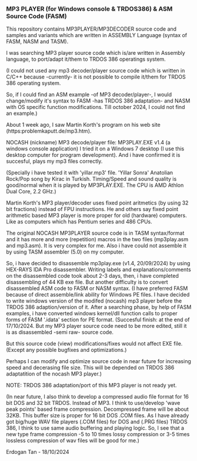 ### MP3 PLAYER (for Windows console & TRDOS386) & ASM Source Code (FASM) ###

This repository contains MP3PLAYER/MP3DECODER source code and samples and variants which are written in ASSEMBLY Language (syntax of FASM, NASM and TASM).

I was searching MP3 player source code which is/are written in Assembly language, to port/adapt it/them to TRDOS 386 operatings system.

(I could not used any mp3 decoder/player source code which is written in C/C++ because -currently- it is not possible to compile it/them for TRDOS 386 operating system.

So, if I could find an ASM example -of MP3 decoder/player-, I would change/modify it's syntax to FASM -has TRDOS 386 adaptation- and NASM with OS specific function modifications. Till october 2024, I could not find an example.)

About 1 week ago, I saw Martin Korth's program on his web site (https:problemkaputt.de/mp3.htm).

NOCASH (nickname) MP3 decode/player file: MP3PLAY.EXE v1.4 (a windows console application)
I tried it on a Windows 7 desktop (I use this desktop computer for program development). And i have confirmed it is succesful, plays my mp3 files correctly.

(Specially i have tested it with 'yillar.mp3' file. 'Yillar Sonra' Anatolian Rock/Pop song by Kirac in Turkish. Timing/Speed and sound quality is good/normal when
it is played by MP3PLAY.EXE. The CPU is AMD Athlon Dual Core, 2.2 GHz.)

Martin Korth's MP3 player/decoder uses fixed point aritmetics (by using 32 bit fractions) instead of FPU instructions.
He and others say fixed point arithmetic based MP3 player is more proper for old (hardware) computers. Like as computers which has Pentium series and 486 CPUs.

The original NOCASH MP3PLAYER source code is in TASM syntax/format and it has more and more (repetition) macros in the two files (mp3play.asm and mp3.asm).
It is very complex for me. Also i have could not assemble it by using TASM assembler (5.0) on my computer.

So, i have decided to disassemble mp3play.exe (v1.4, 20/09/2024) by using HEX-RAYS IDA Pro disassembler. Writing labels and explanations/comments on the disassembled code took about 2-3 days, then, i have completed disassembling of 44 KB exe file.
But another difficulty is to convert disassembled ASM code to FASM or NASM syntax. (I have preferred FASM because of direct assemble/link ability for Windows PE files.
I have decided to write windows version of the modifed (nocash) mp3 player before the TRDOS 386 adaption/version of it.
After a searching phase, by help of FASM examples, i have converted windows kernel/dll function calls to proper forms of FASM '.idata' section for PE format.
(Succesful finish: at the end of 17/10/2024. But my MP3 player source code need to be more edited, still it is as disassembled -semi raw- source code. 

But this source code (view) modifications/fixes would not affect EXE file. (Except any possible bugfixes and optimizations.) 

Perhaps I can modify and optimize source code in near future for increasing speed and decerasing file size. This will be depended on TRDOS 386 adaptatition of the nocash MP3 player.)

NOTE: TRDOS 386 adaptation/port of this MP3 player is not ready yet.

(In near future, I also think to develop a compressed audio file format for 16 bit DOS and 32 bit TRDOS. Instead of MP3.
I think to use/develop 'wave peak points' based frame compression. Decompressed frame will be about 32KB. This buffer size is proper for 16 bit DOS .COM files.
As I have already got big/huge WAV file players (.COM files) for DOS and (.PRG files) TRDOS 386, I think to use same audio buffering and playing logic. So, I see that a new type frame compression -5 to 10 times lossy compression or 3-5 times lossless compression of wav files will be good for me.)
       
Erdogan Tan - 18/10/2024
